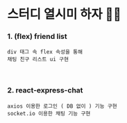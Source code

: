 스터디 열시미 하자 🙌🏻
=====
 ### 1. (flex) friend list
```
div 태그 속 flex 속성을 통해 
채팅 친구 리스트 ui 구현
```
<br>

 ### 2. react-express-chat
```
axios 이용한 로그인 ( DB 없이 ) 기능 구현
socket.io 이용한 채팅 기능 구현
```
